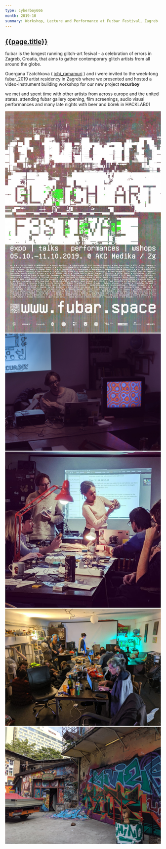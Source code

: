 ```yaml
---
type: cyberboy666
month: 2019-10
summary: Workshop, Lecture and Performance at Fu:bar Festival, Zagreb
---
```


## [ {{page.title}} ]({{page.url}})

fu:bar is the longest running glitch-art fesival - a celebration of errors in Zagreb, Croatia, that aims to gather contemporary glitch artists from all around the globe.

Guergana Tzatchkova ( [ichi_ramamuri](https://www.instagram.com/ichi_raramuri/) ) and i were invited to the week-long fubar_2019 artist residency in Zagreb where we presented and hosted a video-instrument building workshop for our new project __recurboy__

we met and spent time with other artists from across europe and the united states. attending fubar gallery opening, film screenings, audio visual performances and many late nights with beer and börek in HACKLAB01

![image](/images/cyberboy666/fubar2019_1.jpg)
![image](/images/cyberboy666/fubar2019_2.jpg)
![image](/images/cyberboy666/fubar2019_3.jpg)
![image](/images/cyberboy666/fubar2019_4.jpg)
![image](/images/cyberboy666/fubar2019_5.jpg)

